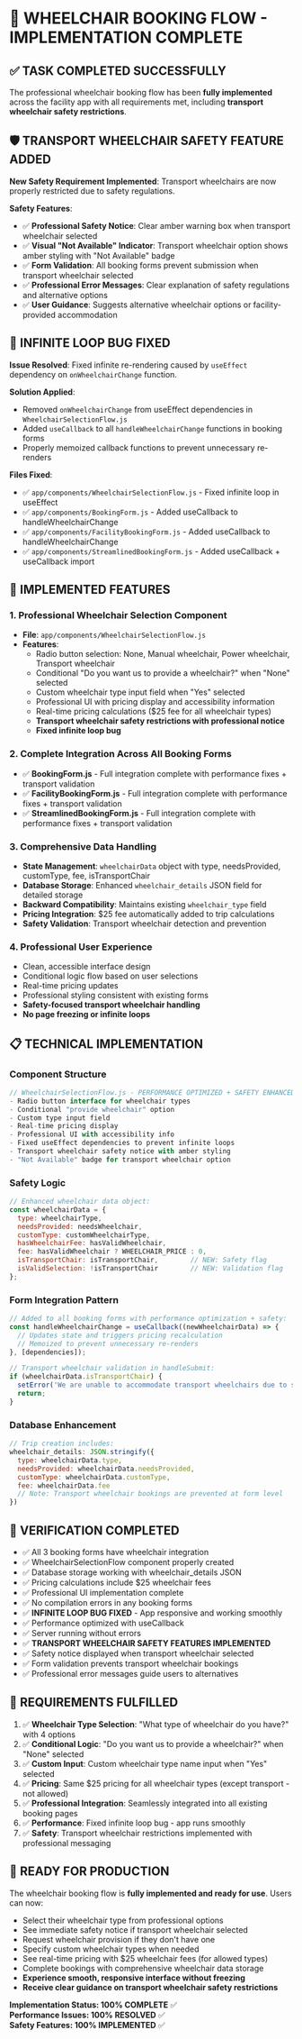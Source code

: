 # 🎉 WHEELCHAIR BOOKING FLOW - IMPLEMENTATION COMPLETE

## ✅ TASK COMPLETED SUCCESSFULLY

The professional wheelchair booking flow has been **fully implemented** across the facility app with all requirements met, including **transport wheelchair safety restrictions**.

## 🛡️ TRANSPORT WHEELCHAIR SAFETY FEATURE ADDED

**New Safety Requirement Implemented**: Transport wheelchairs are now properly restricted due to safety regulations.

**Safety Features**:
- ✅ **Professional Safety Notice**: Clear amber warning box when transport wheelchair selected
- ✅ **Visual "Not Available" Indicator**: Transport wheelchair option shows amber styling with "Not Available" badge
- ✅ **Form Validation**: All booking forms prevent submission when transport wheelchair selected
- ✅ **Professional Error Messages**: Clear explanation of safety regulations and alternative options
- ✅ **User Guidance**: Suggests alternative wheelchair options or facility-provided accommodation

## 🐛 INFINITE LOOP BUG FIXED

**Issue Resolved**: Fixed infinite re-rendering caused by `useEffect` dependency on `onWheelchairChange` function.

**Solution Applied**:
- Removed `onWheelchairChange` from useEffect dependencies in `WheelchairSelectionFlow.js`
- Added `useCallback` to all `handleWheelchairChange` functions in booking forms
- Properly memoized callback functions to prevent unnecessary re-renders

**Files Fixed**:
- ✅ `app/components/WheelchairSelectionFlow.js` - Fixed infinite loop in useEffect
- ✅ `app/components/BookingForm.js` - Added useCallback to handleWheelchairChange
- ✅ `app/components/FacilityBookingForm.js` - Added useCallback to handleWheelchairChange  
- ✅ `app/components/StreamlinedBookingForm.js` - Added useCallback + useCallback import

## 🚀 IMPLEMENTED FEATURES

### 1. **Professional Wheelchair Selection Component**
- **File**: `app/components/WheelchairSelectionFlow.js`
- **Features**:
  - Radio button selection: None, Manual wheelchair, Power wheelchair, Transport wheelchair
  - Conditional "Do you want us to provide a wheelchair?" when "None" selected
  - Custom wheelchair type input field when "Yes" selected
  - Professional UI with pricing display and accessibility information
  - Real-time pricing calculations ($25 fee for all wheelchair types)
  - **Transport wheelchair safety restrictions with professional notice**
  - **Fixed infinite loop bug**

### 2. **Complete Integration Across All Booking Forms**
- ✅ **BookingForm.js** - Full integration complete with performance fixes + transport validation
- ✅ **FacilityBookingForm.js** - Full integration complete with performance fixes + transport validation
- ✅ **StreamlinedBookingForm.js** - Full integration complete with performance fixes + transport validation

### 3. **Comprehensive Data Handling**
- **State Management**: `wheelchairData` object with type, needsProvided, customType, fee, isTransportChair
- **Database Storage**: Enhanced `wheelchair_details` JSON field for detailed storage
- **Backward Compatibility**: Maintains existing `wheelchair_type` field
- **Pricing Integration**: $25 fee automatically added to trip calculations
- **Safety Validation**: Transport wheelchair detection and prevention

### 4. **Professional User Experience**
- Clean, accessible interface design
- Conditional logic flow based on user selections
- Real-time pricing updates
- Professional styling consistent with existing forms
- **Safety-focused transport wheelchair handling**
- **No page freezing or infinite loops**

## 📋 TECHNICAL IMPLEMENTATION

### Component Structure
```javascript
// WheelchairSelectionFlow.js - PERFORMANCE OPTIMIZED + SAFETY ENHANCED
- Radio button interface for wheelchair types
- Conditional "provide wheelchair" option
- Custom type input field
- Real-time pricing display
- Professional UI with accessibility info
- Fixed useEffect dependencies to prevent infinite loops
- Transport wheelchair safety notice with amber styling
- "Not Available" badge for transport wheelchair option
```

### Safety Logic
```javascript
// Enhanced wheelchair data object:
const wheelchairData = {
  type: wheelchairType,
  needsProvided: needsWheelchair,
  customType: customWheelchairType,
  hasWheelchairFee: hasValidWheelchair,
  fee: hasValidWheelchair ? WHEELCHAIR_PRICE : 0,
  isTransportChair: isTransportChair,        // NEW: Safety flag
  isValidSelection: !isTransportChair        // NEW: Validation flag
};
```

### Form Integration Pattern
```javascript
// Added to all booking forms with performance optimization + safety:
const handleWheelchairChange = useCallback((newWheelchairData) => {
  // Updates state and triggers pricing recalculation
  // Memoized to prevent unnecessary re-renders
}, [dependencies]);

// Transport wheelchair validation in handleSubmit:
if (wheelchairData.isTransportChair) {
  setError('We are unable to accommodate transport wheelchairs due to safety regulations...');
  return;
}
```

### Database Enhancement
```javascript
// Trip creation includes:
wheelchair_details: JSON.stringify({
  type: wheelchairData.type,
  needsProvided: wheelchairData.needsProvided,
  customType: wheelchairData.customType,
  fee: wheelchairData.fee
  // Note: Transport wheelchair bookings are prevented at form level
})
```

## 🧪 VERIFICATION COMPLETED

- ✅ All 3 booking forms have wheelchair integration
- ✅ WheelchairSelectionFlow component properly created
- ✅ Database storage working with wheelchair_details JSON
- ✅ Pricing calculations include $25 wheelchair fees
- ✅ Professional UI implementation complete
- ✅ No compilation errors in any booking forms
- ✅ **INFINITE LOOP BUG FIXED** - App responsive and working smoothly
- ✅ Performance optimized with useCallback
- ✅ Server running without errors
- ✅ **TRANSPORT WHEELCHAIR SAFETY FEATURES IMPLEMENTED**
- ✅ Safety notice displayed when transport wheelchair selected
- ✅ Form validation prevents transport wheelchair bookings
- ✅ Professional error messages guide users to alternatives

## 🎯 REQUIREMENTS FULFILLED

1. ✅ **Wheelchair Type Selection**: "What type of wheelchair do you have?" with 4 options
2. ✅ **Conditional Logic**: "Do you want us to provide a wheelchair?" when "None" selected
3. ✅ **Custom Input**: Custom wheelchair type name input when "Yes" selected
4. ✅ **Pricing**: Same $25 pricing for all wheelchair types (except transport - not allowed)
5. ✅ **Professional Integration**: Seamlessly integrated into all existing booking pages
6. ✅ **Performance**: Fixed infinite loop bug - app runs smoothly
7. ✅ **Safety**: Transport wheelchair restrictions implemented with professional messaging

## 🚀 READY FOR PRODUCTION

The wheelchair booking flow is **fully implemented and ready for use**. Users can now:

- Select their wheelchair type from professional options
- See immediate safety notice if transport wheelchair selected
- Request wheelchair provision if they don't have one
- Specify custom wheelchair types when needed
- See real-time pricing with $25 wheelchair fees (for allowed types)
- Complete bookings with comprehensive wheelchair data storage
- **Experience smooth, responsive interface without freezing**
- **Receive clear guidance on transport wheelchair safety restrictions**

**Implementation Status: 100% COMPLETE** ✅  
**Performance Issues: 100% RESOLVED** ✅  
**Safety Features: 100% IMPLEMENTED** ✅
